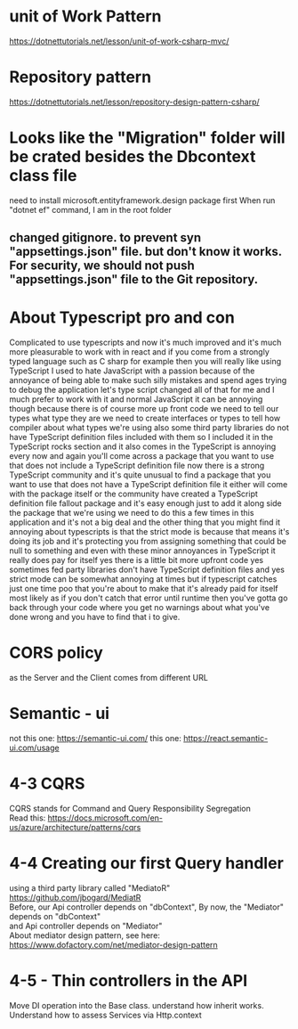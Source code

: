 # unit of Work Pattern

https://dotnettutorials.net/lesson/unit-of-work-csharp-mvc/

# Repository pattern

https://dotnettutorials.net/lesson/repository-design-pattern-csharp/

# Looks like the "Migration" folder will be crated besides the Dbcontext class file

need to install microsoft.entityframework.design package first
When run "dotnet ef" command, I am in the root folder

## changed gitignore. to prevent syn "appsettings.json" file. but don't know it works. For security, we should not push "appsettings.json" file to the Git repository.

# About Typescript pro and con

Complicated to use typescripts and now it's much improved and it's much more pleasurable to work with in react and if you come from a strongly typed language such as C sharp for example then you will really like using TypeScript I used to hate JavaScript with a passion because of the annoyance of being able to make such silly mistakes and spend ages trying to debug the application let's type script changed all of that for me and I much prefer to work with it and normal JavaScript it can be annoying though because there is of course more up front code we need to tell our types what type they are we need to create interfaces or types to tell how compiler about what types we're using also some third party libraries do not have TypeScript definition files included with them so I included it in the TypeScript rocks section and it also comes in the TypeScript is annoying every now and again you'll come across a package that you want to use that does not include a TypeScript definition file now there is a strong TypeScript community and it's quite unusual to find a package that you want to use that does not have a TypeScript definition file it either will come with the package itself or the community have created a TypeScript definition file fallout package and it's easy enough just to add it along side the package that we're using we need to do this a few times in this application and it's not a big deal and the other thing that you might find it annoying about typescripts is that the strict mode is because that means it's doing its job and it's protecting you from assigning something that could be null to something and even with these minor annoyances in TypeScript it really does pay for itself yes there is a little bit more upfront code yes sometimes fed party libraries don't have TypeScript definition files and yes strict mode can be somewhat annoying at times but if typescript catches just one time poo that you're about to make that it's already paid for itself most likely as if you don't catch that error until runtime then you've gotta go back through your code where you get no warnings about what you've done wrong and you have to find that i to give.

# CORS policy

as the Server and the Client comes from different URL

# Semantic - ui

not this one: https://semantic-ui.com/
this one: https://react.semantic-ui.com/usage

# 4-3 CQRS

CQRS stands for Command and Query Responsibility Segregation  
Read this: https://docs.microsoft.com/en-us/azure/architecture/patterns/cqrs

# 4-4 Creating our first Query handler

using a third party library called "MediatoR"  
https://github.com/jbogard/MediatR  
Before, our Api controller depends on "dbContext", By now, the "Mediator" depends on "dbContext"  
and Api controller depends on "Mediator"  
About mediator design pattern, see here:  
https://www.dofactory.com/net/mediator-design-pattern

# 4-5 - Thin controllers in the API

Move DI operation into the Base class. understand how inherit works.  
Understand how to assess Services via Http.context
